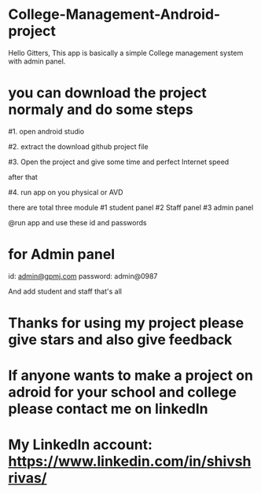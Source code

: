 # College-Management-Android-project
Hello Gitters, This app is basically a simple College management system with admin panel.
# you can download the project normaly and do some steps

  #1. open android studio
  
  #2. extract the download github project file
  
  #3. Open the project and give some time and perfect Internet speed
  
  after that 
  
  #4. run app on you physical or AVD
  
  there are total three module 
    #1 student panel
    #2 Staff panel
    #3 admin panel

@run app and use these id and passwords

# for Admin panel 
  id: admin@gpmj.com
  password: admin@0987
 
 And add student and staff that's all
 
 # Thanks for using my project please give stars and also give feedback 
 # If anyone wants to make a project on adroid for your school and college please contact me on linkedIn
 # My LinkedIn account: https://www.linkedin.com/in/shivshrivas/
